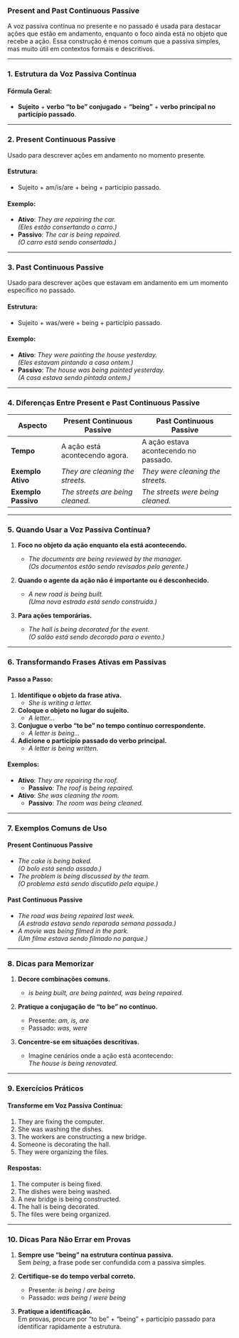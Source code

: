 ### **Present and Past Continuous Passive**  

A voz passiva contínua no presente e no passado é usada para destacar ações que estão em andamento, enquanto o foco ainda está no objeto que recebe a ação. Essa construção é menos comum que a passiva simples, mas muito útil em contextos formais e descritivos.

---

### **1. Estrutura da Voz Passiva Contínua**

#### **Fórmula Geral**:  
- **Sujeito** + **verbo “to be” conjugado** + **“being”** + **verbo principal no particípio passado**.

---

### **2. Present Continuous Passive**  
Usado para descrever ações em andamento no momento presente.

#### **Estrutura:**  
- Sujeito + am/is/are + being + particípio passado.

#### **Exemplo:**  
- **Ativo**: *They are repairing the car.*  
  *(Eles estão consertando o carro.)*  
- **Passivo**: *The car is being repaired.*  
  *(O carro está sendo consertado.)*

---

### **3. Past Continuous Passive**  
Usado para descrever ações que estavam em andamento em um momento específico no passado.

#### **Estrutura:**  
- Sujeito + was/were + being + particípio passado.

#### **Exemplo:**  
- **Ativo**: *They were painting the house yesterday.*  
  *(Eles estavam pintando a casa ontem.)*  
- **Passivo**: *The house was being painted yesterday.*  
  *(A casa estava sendo pintada ontem.)*

---

### **4. Diferenças Entre Present e Past Continuous Passive**

| **Aspecto**             | **Present Continuous Passive**                | **Past Continuous Passive**                   |
|--------------------------|-----------------------------------------------|-----------------------------------------------|
| **Tempo**               | A ação está acontecendo agora.               | A ação estava acontecendo no passado.         |
| **Exemplo Ativo**       | *They are cleaning the streets.*              | *They were cleaning the streets.*             |
| **Exemplo Passivo**     | *The streets are being cleaned.*              | *The streets were being cleaned.*             |

---

### **5. Quando Usar a Voz Passiva Contínua?**

1. **Foco no objeto da ação enquanto ela está acontecendo.**  
   - *The documents are being reviewed by the manager.*  
     *(Os documentos estão sendo revisados pelo gerente.)*

2. **Quando o agente da ação não é importante ou é desconhecido.**  
   - *A new road is being built.*  
     *(Uma nova estrada está sendo construída.)*

3. **Para ações temporárias.**  
   - *The hall is being decorated for the event.*  
     *(O salão está sendo decorado para o evento.)*

---

### **6. Transformando Frases Ativas em Passivas**

#### **Passo a Passo:**
1. **Identifique o objeto da frase ativa.**  
   - *She is writing a letter.*  
2. **Coloque o objeto no lugar do sujeito.**  
   - *A letter…*  
3. **Conjugue o verbo “to be” no tempo contínuo correspondente.**  
   - *A letter is being…*  
4. **Adicione o particípio passado do verbo principal.**  
   - *A letter is being written.*  

#### **Exemplos:**  
- **Ativo**: *They are repairing the roof.*  
  - **Passivo**: *The roof is being repaired.*  
- **Ativo**: *She was cleaning the room.*  
  - **Passivo**: *The room was being cleaned.*

---

### **7. Exemplos Comuns de Uso**

#### **Present Continuous Passive**  
- *The cake is being baked.*  
  *(O bolo está sendo assado.)*  
- *The problem is being discussed by the team.*  
  *(O problema está sendo discutido pela equipe.)*

#### **Past Continuous Passive**  
- *The road was being repaired last week.*  
  *(A estrada estava sendo reparada semana passada.)*  
- *A movie was being filmed in the park.*  
  *(Um filme estava sendo filmado no parque.)*

---

### **8. Dicas para Memorizar**

1. **Decore combinações comuns.**  
   - *is being built, are being painted, was being repaired.*  

2. **Pratique a conjugação de “to be” no contínuo.**  
   - Presente: *am, is, are*  
   - Passado: *was, were*

3. **Concentre-se em situações descritivas.**  
   - Imagine cenários onde a ação está acontecendo:  
     *The house is being renovated.*  

---

### **9. Exercícios Práticos**

#### **Transforme em Voz Passiva Contínua:**
1. They are fixing the computer.  
2. She was washing the dishes.  
3. The workers are constructing a new bridge.  
4. Someone is decorating the hall.  
5. They were organizing the files.

#### **Respostas:**
1. The computer is being fixed.  
2. The dishes were being washed.  
3. A new bridge is being constructed.  
4. The hall is being decorated.  
5. The files were being organized.

---

### **10. Dicas Para Não Errar em Provas**

1. **Sempre use “being” na estrutura contínua passiva.**  
   Sem *being*, a frase pode ser confundida com a passiva simples.  

2. **Certifique-se do tempo verbal correto.**  
   - Presente: *is being* / *are being*  
   - Passado: *was being* / *were being*  

3. **Pratique a identificação.**  
   Em provas, procure por “to be” + “being” + particípio passado para identificar rapidamente a estrutura.

